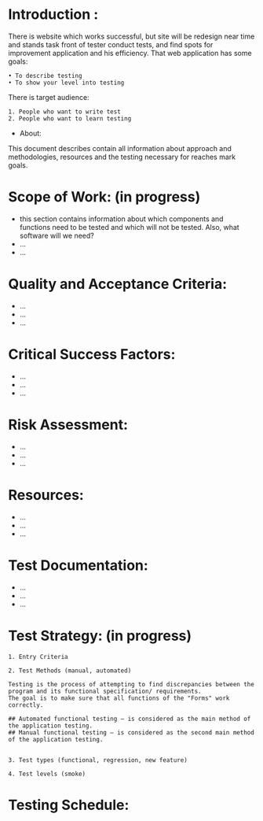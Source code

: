 # Introduction :

There is website which works successful, but site will be redesign near time and stands task front of tester conduct tests, and find spots for improvement application and his efficiency. That web application has some goals:

    • To describe testing
    • To show your level into testing

There is target audience:

    1. People who want to write test
    2. People who want to learn testing

* About:

This document describes contain all information about approach and methodologies, resources and the testing necessary for reaches mark goals.

      
# Scope of Work: (in progress)

* this section contains information about which components and functions need to be tested and which will not be tested. Also, what software will we need?
* ... 
* ...

# Quality and Acceptance Criteria:

* ...
* ...
* ...

# Critical Success Factors: 

* ...
* ...
* ...

# Risk Assessment: 

* ...
* ...
* ...

# Resources:

* ...
* ...
* ...

# Test Documentation:

* ...
* ...
* ...

# Test Strategy: (in progress)

    1. Entry Criteria

    2. Test Methods (manual, automated)

    Testing is the process of attempting to find discrepancies between the program and its functional specification/ requirements. 
    The goal is to make sure that all functions of the "Forms" work correctly.

    ## Automated functional testing – is considered as the main method of the application testing.
    ## Manual functional testing – is considered as the second main method of the application testing.


    3. Test types (functional, regression, new feature)

    4. Test levels (smoke)

# Testing Schedule: